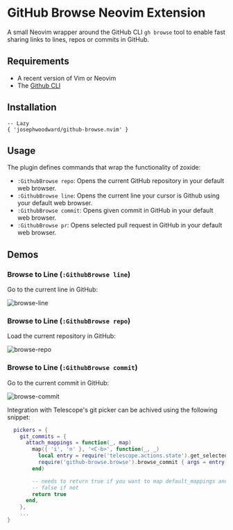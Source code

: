 # GitHub Browse Neovim Extension

A small Neovim wrapper around the GitHub CLI `gh browse` tool to enable fast sharing links to lines, repos or commits in GitHub.

## Requirements

- A recent version of Vim or Neovim
- The [Github CLI](https://cli.github.com/)

## Installation

```
-- Lazy
{ 'josephwoodward/github-browse.nvim' }
```

## Usage

The plugin defines commands that wrap the functionality of zoxide:

- `:GithubBrowse repo`: Opens the current GitHub repository in your default web browser.
- `:GithubBrowse line`: Opens the current line your cursor is Github using your default web browser.
- `:GithubBrowse commit`: Opens given commit in GitHub in your default web browser.
- `:GithubBrowse pr`: Opens selected pull request in GitHub in your default web browser.

## Demos

### Browse to Line (`:GithubBrowse line`)

Go to the current line in GitHub:

![browse-line](https://github.com/josephwoodward/github-browse.nvim/assets/1237341/8cfffe4d-775e-4efa-ab1b-f8aaa3db0bef)

### Browse to Line (`:GithubBrowse repo`)

Load the current repository in GitHub:

![browse-repo](https://github.com/josephwoodward/github-browse.nvim/assets/1237341/aac84232-79ab-49dc-9434-c64405695c8c)

### Browse to Line (`:GithubBrowse commit`)

Go to the current commit in GitHub:

![browse-commit](https://github.com/josephwoodward/github-browse.nvim/assets/1237341/1e455938-9a21-492e-abbe-58720cb9ee0c)

Integration with Telescope's git picker can be achived using the following snippet:

```lua
  pickers = {
    git_commits = {
      attach_mappings = function(_, map)
        map({ 'i', 'n' }, '<C-b>', function(_, _)
          local entry = require('telescope.actions.state').get_selected_entry()
          require('github-browse.browse').browse_commit { args = entry.value }
        end)

        -- needs to return true if you want to map default_mappings and
        -- false if not
        return true
      end,
    },
    ...
}
```
